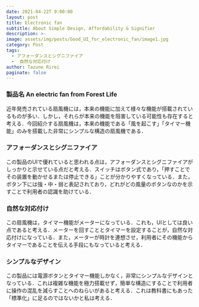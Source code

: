 ```yaml
---
date: 2021-04-22T 9:00:00
layout: post
title: Electronic fan
subtitle: About Simple Design, Affordability & Signifier
description: >-
image: assets/img/posts/Good_UI_for_electronic_fan/image1.jpg
category: Post
tags: 
  - アフォーダンスとシグニファイア
  -  自然な対応付け
author: Tazune Rirei
paginate: false
---
```


### 製品名 An electric fan from Forest Life
近年発売されている扇風機には，本来の機能に加えて様々な機能が搭載されているものが多い．しかし，それらが本来の機能を阻害している可能性も存在すると考える．今回紹介する扇風機は，本来の機能である「風を起こす」「タイマー機能」のみを搭載した非常にシンプルな構造の扇風機である．

### アフォーダンスとシグニファイア
この製品のUIで優れていると思われる点は，アフォーダンスとシグニファイアがしっかりと示せている点だと考える．スイッチはボタン式であり，「押すことでその装置を動かせるまたは停止できる」ことが分かりやすくなっている．また，ボタン下には強・中・弱と表記されており，どれがどの風量のボタンなのかを示すことで利用者の認識を助けている．

### 自然な対応付け
この扇風機は，タイマー機能がメーターになっている．これも，UIとしては良い点であると考える．メーターを回すこととタイマーを設定することが，自然な対応付けになっている．また，メーターが時計を連想させ，利用者にその機能からタイマーであることを伝える手段にもなっていると考える．

### シンプルなデザイン
 この製品には電源ボタンとタイマー機能しかなく，非常にシンプルなデザインとなっている．これは複雑な機能を極力搭載せず，簡単な構造にすることで利用者に操作の混乱を減らすことへのねらいがあると考える．これは教科書にもあった「標準化」に足るのではないかと私は考える．
